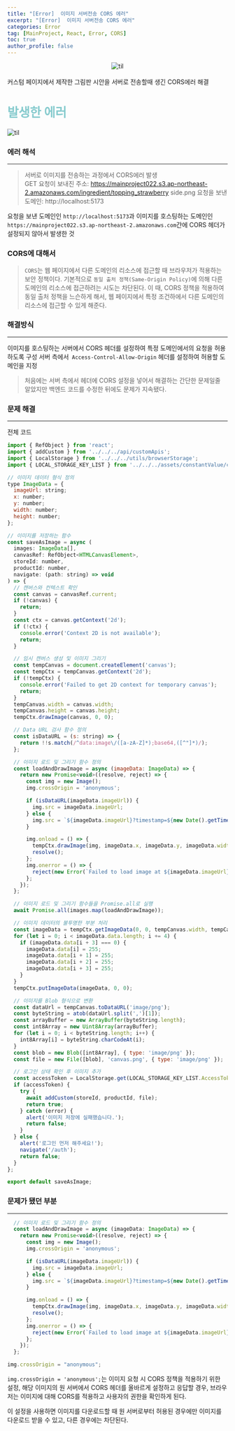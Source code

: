```yaml
---
title: "[Error]  이미지 서버전송 CORS 에러"
excerpt: "[Error]  이미지 서버전송 CORS 에러"
categories: Error
tag: [MainProject, React, Error, CORS]
toc: true
author_profile: false
---
```


<div style="text-align: center;">
<img src="/assets/images/til.png" alt="til" />
</div>
<br/>
커스텀 페이지에서 제작한 그림판 시안을 서버로 전송할때 생긴 CORS에러 해결

# <span style='color:RGB(135, 203, 206)'> 발생한 에러

<img src="/assets/images/2023-07-26/error.jpg" alt="til" /><br/>

### 에러 해석

---

> 서버로 이미지를 전송하는 과정에서 CORS에러 발생<br/>
> GET 요청이 보내진 주소: https://mainproject022.s3.ap-northeast-2.amazonaws.com/ingredient/topping_strawberry side.png
> 요청을 보낸 도메인: http://localhost:5173

요청을 보낸 도메인인 `http://localhost:5173`과 이미지를 호스팅하는 도메인인`https://mainproject022.s3.ap-northeast-2.amazonaws.com`간에 CORS 헤더가 설정되지 않아서 발생한 것

### CORS에 대해서

> `CORS`는 웹 페이지에서 다른 도메인의 리소스에 접근할 때 브라우저가 적용하는 보안 정책이다. 기본적으로 `동일 출처 정책(Same-Origin Policy)`에 의해 다른 도메인의 리소스에 접근하려는 시도는 차단된다. 이 때, CORS 정책을 적용하여 동일 출처 정책을 느슨하게 해서, 웹 페이지에서 특정 조건하에서 다른 도메인의 리소스에 접근할 수 있게 해준다.

### 해결방식

---

이미지를 호스팅하는 서버에서 CORS 헤더를 설정하여 특정 도메인에서의 요청을 허용하도록 구성
서버 측에서` Access-Control-Allow-Origin` 헤더를 설정하여 허용할 도메인을 지정

> 처음에는 서버 측에서 헤더에 CORS 설정을 넣어서 해결하는 간단한 문제일줄 알았지만 백엔드 코드를 수정한 뒤에도 문제가 지속됐다.

### 문제 해결

---

전체 코드

```js
import { RefObject } from 'react';
import { addCustom } from '../../../api/customApis';
import { LocalStorage } from '../../../utils/browserStorage';
import { LOCAL_STORAGE_KEY_LIST } from '../../../assets/constantValue/constantValue';

// 이미지 데이터 형식 정의
type ImageData = {
  imageUrl: string;
  x: number;
  y: number;
  width: number;
  height: number;
};

// 이미지를 저장하는 함수
const saveAsImage = async (
  images: ImageData[],
  canvasRef: RefObject<HTMLCanvasElement>,
  storeId: number,
  productId: number,
  navigate: (path: string) => void
) => {
  // 캔버스와 컨텍스트 확인
  const canvas = canvasRef.current;
  if (!canvas) {
    return;
  }
  const ctx = canvas.getContext('2d');
  if (!ctx) {
    console.error('Context 2D is not available');
    return;
  }

  // 임시 캔버스 생성 및 이미지 그리기
  const tempCanvas = document.createElement('canvas');
  const tempCtx = tempCanvas.getContext('2d');
  if (!tempCtx) {
    console.error('Failed to get 2D context for temporary canvas');
    return;
  }
  tempCanvas.width = canvas.width;
  tempCanvas.height = canvas.height;
  tempCtx.drawImage(canvas, 0, 0);

  // Data URL 검사 함수 정의
  const isDataURL = (s: string) => {
    return !!s.match(/^data:image\/([a-zA-Z]*);base64,([^"]*)/);
  };

  // 이미지 로드 및 그리기 함수 정의
  const loadAndDrawImage = async (imageData: ImageData) => {
    return new Promise<void>((resolve, reject) => {
      const img = new Image();
      img.crossOrigin = 'anonymous';

      if (isDataURL(imageData.imageUrl)) {
        img.src = imageData.imageUrl;
      } else {
        img.src = `${imageData.imageUrl}?timestamp=${new Date().getTime()}`;
      }

      img.onload = () => {
        tempCtx.drawImage(img, imageData.x, imageData.y, imageData.width, imageData.height);
        resolve();
      };
      img.onerror = () => {
        reject(new Error(`Failed to load image at ${imageData.imageUrl}`));
      };
    });
  };

  // 이미지 로드 및 그리기 함수들을 Promise.all로 실행
  await Promise.all(images.map(loadAndDrawImage));

  // 이미지 데이터의 불투명한 부분 처리
  const imageData = tempCtx.getImageData(0, 0, tempCanvas.width, tempCanvas.height);
  for (let i = 0; i < imageData.data.length; i += 4) {
    if (imageData.data[i + 3] === 0) {
      imageData.data[i] = 255;
      imageData.data[i + 1] = 255;
      imageData.data[i + 2] = 255;
      imageData.data[i + 3] = 255;
    }
  }
  tempCtx.putImageData(imageData, 0, 0);

  // 이미지를 Blob 형식으로 변환
  const dataUrl = tempCanvas.toDataURL('image/png');
  const byteString = atob(dataUrl.split(',')[1]);
  const arrayBuffer = new ArrayBuffer(byteString.length);
  const int8Array = new Uint8Array(arrayBuffer);
  for (let i = 0; i < byteString.length; i++) {
    int8Array[i] = byteString.charCodeAt(i);
  }
  const blob = new Blob([int8Array], { type: 'image/png' });
  const file = new File([blob], 'canvas.png', { type: 'image/png' });

  // 로그인 상태 확인 후 이미지 추가
  const accessToken = LocalStorage.get(LOCAL_STORAGE_KEY_LIST.AccessToken);
  if (accessToken) {
    try {
      await addCustom(storeId, productId, file);
      return true;
    } catch (error) {
      alert('이미지 저장에 실패했습니다.');
      return false;
    }
  } else {
    alert('로그인 먼저 해주세요!');
    navigate('/auth');
    return false;
  }
};

export default saveAsImage;
```

### 문제가 됐던 부분

---

```js
  // 이미지 로드 및 그리기 함수 정의
  const loadAndDrawImage = async (imageData: ImageData) => {
    return new Promise<void>((resolve, reject) => {
      const img = new Image();
      img.crossOrigin = 'anonymous';

      if (isDataURL(imageData.imageUrl)) {
        img.src = imageData.imageUrl;
      } else {
        img.src = `${imageData.imageUrl}?timestamp=${new Date().getTime()}`;
      }

      img.onload = () => {
        tempCtx.drawImage(img, imageData.x, imageData.y, imageData.width, imageData.height);
        resolve();
      };
      img.onerror = () => {
        reject(new Error(`Failed to load image at ${imageData.imageUrl}`));
      };
    });
  };
```

```js
img.crossOrigin = "anonymous";
```

`img.crossOrigin = 'anonymous';`는 이미지 요청 시 CORS 정책을 적용하기 위한 설정, 해당 이미지의 원 서버에서 CORS 헤더를 올바르게 설정하고 응답할 경우, 브라우저는 이미지에 대해 CORS를 적용하고 사용자의 권한을 확인하게 된다.

이 설정을 사용하면 이미지를 다운로드할 때 원 서버로부터 허용된 경우에만 이미지를 다운로드 받을 수 있고, 다른 경우에는 차단된다.
